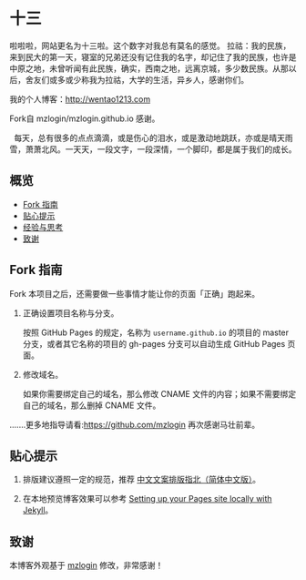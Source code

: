 # 十三

啦啦啦，网站更名为十三啦。这个数字对我总有莫名的感觉。
拉祜：我的民族，来到民大的第一天，寝室的兄弟还没有记住我的名字，却记住了我的民族，也许是中原之地，未曾听闻有此民族，确实，西南之地，远离京城，多少数民族。从那以后，舍友们或多或少称我为拉祜，大学的生活，异乡人，感谢你们。

我的个人博客：http://wentao1213.com

Fork自 mzlogin/mzlogin.github.io 感谢。

   每天，总有很多的点点滴滴，或是伤心的泪水，或是激动地跳跃，亦或是晴天雨雪，萧萧北风。一天天，一段文字，一段深情，一个脚印，都是属于我们的成长。

## 概览

<!-- vim-markdown-toc GFM -->
* [Fork 指南](#fork-指南)
* [贴心提示](#贴心提示)
* [经验与思考](#经验与思考)
* [致谢](#致谢)

<!-- vim-markdown-toc -->

## Fork 指南

Fork 本项目之后，还需要做一些事情才能让你的页面「正确」跑起来。

1. 正确设置项目名称与分支。

   按照 GitHub Pages 的规定，名称为 `username.github.io` 的项目的 master 分支，或者其它名称的项目的 gh-pages 分支可以自动生成 GitHub Pages 页面。

2. 修改域名。

   如果你需要绑定自己的域名，那么修改 CNAME 文件的内容；如果不需要绑定自己的域名，那么删掉 CNAME 文件。

.......更多地指导请看:https://github.com/mzlogin
再次感谢马壮前辈。

## 贴心提示

1. 排版建议遵照一定的规范，推荐 [中文文案排版指北（简体中文版）][1]。

2. 在本地预览博客效果可以参考 [Setting up your Pages site locally with Jekyll][2]。

## 致谢

本博客外观基于 [mzlogin](https://github.com/mzlogin) 修改，非常感谢！

[1]: https://github.com/mzlogin/chinese-copywriting-guidelines
[2]: https://help.github.com/articles/setting-up-your-pages-site-locally-with-jekyll/
[3]: https://github.com/mzlogin/mzlogin.github.io/issues/2
